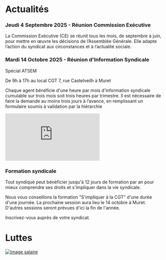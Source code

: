 # Actualités 

### Jeudi 4 Septembre 2025 - Réunion Commission Exécutive

La Commission Exécutive (CE) se réunit tous les mois, de septembre à juin, pour mettre en œuvre les décisions de l’Assemblée
Générale. Elle adapte l’action du syndicat aux circonstances et à l’actualité sociale.


### Mardi 14 Octobre 2025 - Réunion d'Information Syndicale 

Spécial ATSEM 

De 9h à 17h au local CGT 
7, rue Castelveilh à Muret

Chaque agent bénéficie d'une heure par mois d'information syndicale cumulable sur trois mois soit trois heures par trimestre.
Il est nécessaire de faire la demande au moins trois jours à l’avance, en remplissant un formulaire soumis à validation par la hiérarchie


[![Tract HMI](https://syndicatcam.github.io/cgt-muretain-agglo/assets/images/tractoct2025.pdf)](https://syndicatcam.github.io/cgt-muretain-agglo/assets/images/tractoct2025.pdf)





### Formation syndicale

Tout syndiqué peut bénéficier jusqu'à 12 jours de formation par an pour mieux comprendre ses droits et s'impliquer dans la vie syndicale. 

Nous vous conseillons la formation "S'impliquer à la CGT" d'une durée d'une journée.
La prochaine session aura lieu le 14 octobre à Muret.
D'autres sessions seront prévues d'ici la fin de l'année. 

Inscrivez-vous auprès de votre syndicat.


# Luttes 

[![image salaire](https://syndicatcam.github.io/cgt-muretain-agglo/assets/images/urgencesalaire.jpg)](https://syndicatcam.github.io/cgt-muretain-agglo/assets/images/urgencesalaire.jpg)
